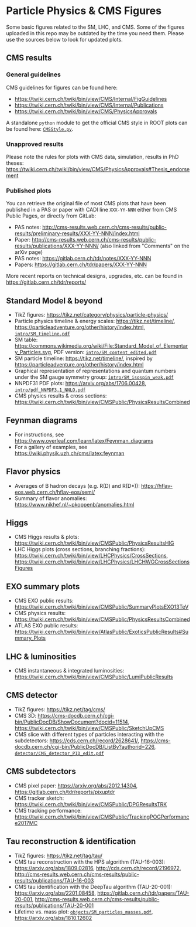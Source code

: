 # Particle Physics & CMS Figures
Some basic figures related to the SM, LHC, and CMS.
Some of the figures uploaded in this repo may be outdated by the time you need them.
Please use the sources below to look for updated plots.

## CMS results

### General guidelines
CMS guidelines for figures can be found here:
- https://twiki.cern.ch/twiki/bin/view/CMS/Internal/FigGuidelines
- https://twiki.cern.ch/twiki/bin/view/CMS/Internal/Publications
- https://twiki.cern.ch/twiki/bin/view/CMS/PhysicsApprovals

A standalone `python` module to get the official CMS style in ROOT plots can be found here:
[`CMSStyle.py`](https://github.com/cms-tau-pog/TauFW/blob/master/Plotter/python/plot/CMSStyle.py).

### Unapproved results
Please note the rules for plots with CMS data, simulation, results in PhD theses:
https://twiki.cern.ch/twiki/bin/view/CMS/PhysicsApprovals#Thesis_endorsement

### Published plots
You can retrieve the original file of most CMS plots that have been published
in a PAS or paper with CADI line `XXX-YY-NNN` either from CMS Public Pages, or directly from GitLab:
- PAS notes: http://cms-results.web.cern.ch/cms-results/public-results/preliminary-results/XXX-YY-NNN/index.html
- Paper: http://cms-results.web.cern.ch/cms-results/public-results/publications/XXX-YY-NNN/ (also linked from "Comments" on the arXiv page)
- PAS notes: https://gitlab.cern.ch/tdr/notes/XXX-YY-NNN
- Papers: https://gitlab.cern.ch/tdr/papers/XXX-YY-NNN

More recent reports on technical designs, upgrades, etc. can be found in https://gitlab.cern.ch/tdr/reports/

## Standard Model & beyond
- TikZ figures: https://tikz.net/category/physics/particle-physics/
- Particle physics timeline & energy scales: https://tikz.net/timeline/, https://particleadventure.org/other/history/index.html, [`intro/SM_timeline.pdf`](intro/SM_timeline.pdf)
- SM table: https://commons.wikimedia.org/wiki/File:Standard_Model_of_Elementary_Particles.svg, PDF version: [`intro/SM_content_edited.pdf`](intro/SM_content_edited.pdf)
- SM particle timeline: https://tikz.net/timeline/, inspired by https://particleadventure.org/other/history/index.html
- Graphical representation of representations and quantum numbers under the SM gauge symmetry group: [`intro/SM_isospin_weak.pdf`](intro/SM_isospin_weak.pdf)
- NNPDF31 PDF plots: https://arxiv.org/abs/1706.00428, [`intro/pdf_NNPDF3.1_NNLO.pdf`](intro/pdf_NNPDF3.1_NNLO.pdf)
- CMS physics results & cross sections: https://twiki.cern.ch/twiki/bin/view/CMSPublic/PhysicsResultsCombined

## Feynman diagrams
- For instructions, see https://www.overleaf.com/learn/latex/Feynman_diagrams
- For a gallery of examples, see https://wiki.physik.uzh.ch/cms/latex:feynman

## Flavor physics
- Averages of B hadron decays (e.g. R(D) and R(D*)): https://hflav-eos.web.cern.ch/hflav-eos/semi/
- Summary of flavor anomalies: https://www.nikhef.nl/~pkoppenb/anomalies.html

## Higgs
- CMS Higgs results & plots: https://twiki.cern.ch/twiki/bin/view/CMSPublic/PhysicsResultsHIG
- LHC Higgs plots (cross sections, branching fractions): https://twiki.cern.ch/twiki/bin/view/LHCPhysics/CrossSections, https://twiki.cern.ch/twiki/bin/view/LHCPhysics/LHCHWGCrossSectionsFigures

## EXO summary plots
- CMS EXO public results: https://twiki.cern.ch/twiki/bin/view/CMSPublic/SummaryPlotsEXO13TeV
- CMS physics results: https://twiki.cern.ch/twiki/bin/view/CMSPublic/PhysicsResultsCombined
- ATLAS EXO public results: https://twiki.cern.ch/twiki/bin/view/AtlasPublic/ExoticsPublicResults#Summary_Plots

## LHC & luminosities
- CMS instantaneous & integrated luminosities: https://twiki.cern.ch/twiki/bin/view/CMSPublic/LumiPublicResults

## CMS detector
- TikZ figures: https://tikz.net/tag/cms/
- CMS 3D: https://cms-docdb.cern.ch/cgi-bin/PublicDocDB/ShowDocument?docid=11514, https://twiki.cern.ch/twiki/bin/view/CMSPublic/SketchUpCMS
- CMS slice with different types of particles interacting with the subdetectors: https://cds.cern.ch/record/2628641/, https://cms-docdb.cern.ch/cgi-bin/PublicDocDB/ListBy?authorid=226, [`detector/CMS_detector_PID_edit.pdf`](detector/CMS_detector_PID_edit.pdf)

## CMS subdetectors
- CMS pixel paper: https://arxiv.org/abs/2012.14304, https://gitlab.cern.ch/tdr/reports/pixuptdr
- CMS tracker sketch: https://twiki.cern.ch/twiki/bin/view/CMSPublic/DPGResultsTRK
- CMS tracking performance: https://twiki.cern.ch/twiki/bin/view/CMSPublic/TrackingPOGPerformance2017MC

## Tau reconstruction & identification
- TikZ figures: https://tikz.net/tag/tau/
- CMS tau reconstruction with the HPS algorithm (TAU-16-003): https://arxiv.org/abs/1809.02816, http://cds.cern.ch/record/2196972, http://cms-results.web.cern.ch/cms-results/public-results/publications/TAU-16-003
- CMS tau identification with the DeepTau algorithm (TAU-20-001): https://arxiv.org/abs/2201.08458, https://gitlab.cern.ch/tdr/papers/TAU-20-001, http://cms-results.web.cern.ch/cms-results/public-results/publications/TAU-20-001
- Lifetime vs. mass plot: [`objects/SM_particles_masses.pdf`](objects/SM_particles_masses.pdf), https://arxiv.org/abs/1810.12602

